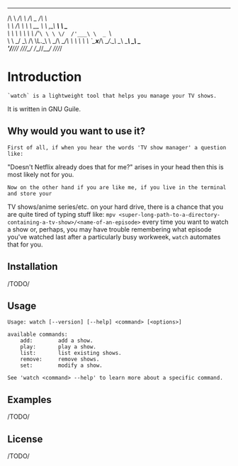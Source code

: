  __      __            __           __         
/\ \  __/\ \          /\ \__       /\ \        
\ \ \/\ \ \ \     __  \ \ ,_\   ___\ \ \___    
 \ \ \ \ \ \ \  /'__`\ \ \ \/  /'___\ \  _ `\  
  \ \ \_/ \_\ \/\ \L\.\_\ \ \_/\ \__/\ \ \ \ \ 
   \ `\___x___/\ \__/.\_\\ \__\ \____\\ \_\ \_\
    '\/__//__/  \/__/\/_/ \/__/\/____/ \/_/\/_/

# Introduction

	`watch` is a lightweight tool that helps you manage your TV shows. 
It is written in GNU Guile.

## Why would you want to use it?

	First of all, if when you hear the words 'TV show manager' a question like: 
"Doesn't Netflix already does that for me?" arises in your head then this is most likely not 
for you.

	Now on the other hand if you are like me, if you live in the terminal and store your
TV shows/anime series/etc. on your hard drive, there is a chance that you are quite tired of
typing stuff like: 
`mpv <super-long-path-to-a-directory-containing-a-tv-show>/<name-of-an-episode>`
every time you want to watch a show or, perhaps, you may have trouble remembering what episode
you've watched last after a particularly busy workweek, `watch` automates that for you.

## Installation

/TODO/

## Usage

```
Usage: watch [--version] [--help] <command> [<options>]

available commands:
    add:        add a show.
    play:       play a show.
    list:       list existing shows.
    remove:     remove shows.
    set:        modify a show.
    
See 'watch <command> --help' to learn more about a specific command.
```

## Examples 

/TODO/

## License

/TODO/
